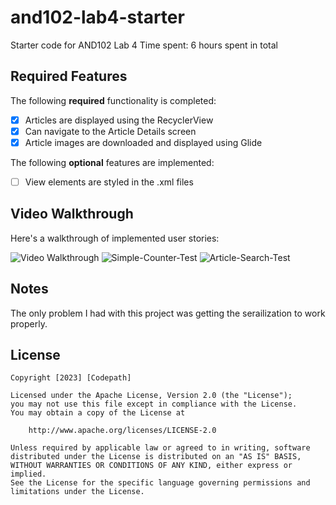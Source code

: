 # and102-lab4-starter
Starter code for AND102 Lab 4
Time spent: 6 hours spent in total

## Required Features

The following **required** functionality is completed:

- [x] Articles are displayed using the RecyclerView
- [x] Can navigate to the Article Details screen
- [x] Article images are downloaded and displayed using Glide

The following **optional** features are implemented:

- [ ] View elements are styled in the .xml files
## Video Walkthrough

Here's a walkthrough of implemented user stories:

<img src='https://www.screentogif.com/ArticleSearchTest.gif' title='Article Search' width='' alt='Video Walkthrough' />


<img src="https://i.ibb.co/6ynYZVp/Simple-Counter-Test.gif" alt="Simple-Counter-Test" border="0">
<img src="https://i.ibb.co/MRcbfyp/Article-Search-Test.gif" alt="Article-Search-Test" border="0">

## Notes

The only problem I had with this project was getting the serailization to work properly.

## License

    Copyright [2023] [Codepath]

    Licensed under the Apache License, Version 2.0 (the "License");
    you may not use this file except in compliance with the License.
    You may obtain a copy of the License at

        http://www.apache.org/licenses/LICENSE-2.0

    Unless required by applicable law or agreed to in writing, software
    distributed under the License is distributed on an "AS IS" BASIS,
    WITHOUT WARRANTIES OR CONDITIONS OF ANY KIND, either express or implied.
    See the License for the specific language governing permissions and
    limitations under the License.
